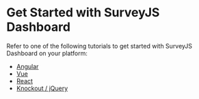 # Get Started with SurveyJS Dashboard

Refer to one of the following tutorials to get started with SurveyJS Dashboard on your platform:

- [Angular](/Documentation/Analytics?id=get-started-angular)
- [Vue](/Documentation/Analytics?id=get-started-vue)
- [React](/Documentation/Analytics?id=get-started-react)
- [Knockout / jQuery](/Documentation/Analytics?id=get-started-knockout-jquery)
